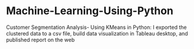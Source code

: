 # Machine-Learning-Using-Python
Customer Segmentation Analysis- Using KMeans in Python: I exported the clustered data to a csv file, build data visualization in Tableau desktop, and published report on the web 
